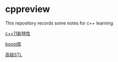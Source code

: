 # cppreview
This repository records some notes for c++ learning

[c++11新特性](./cxx11_new_feature.md)

[boost库](./boost_library.md)

[高级STL](./advancedSTL.md)
